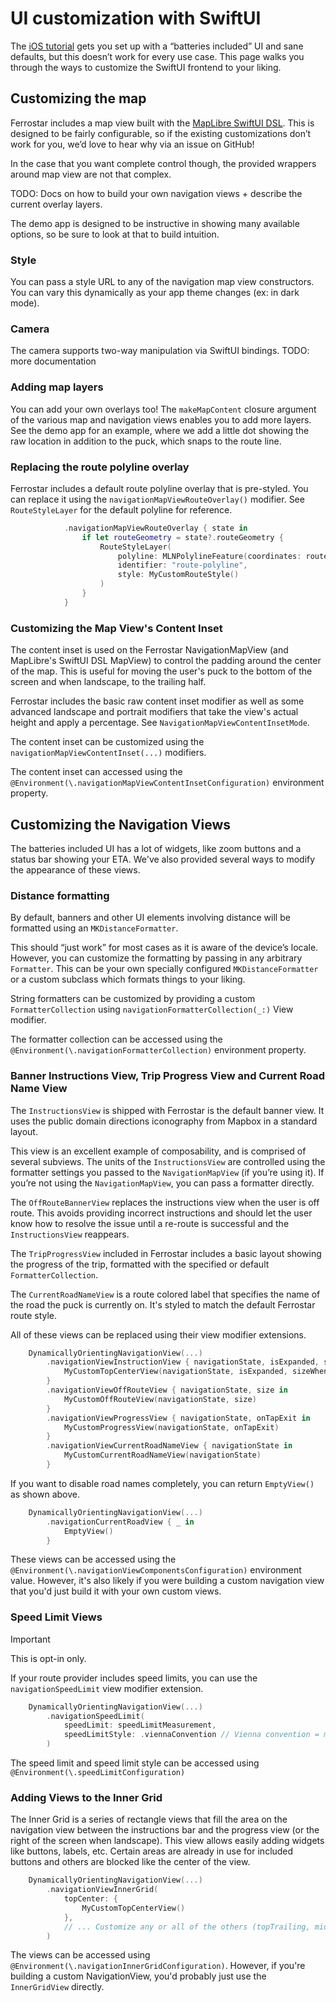 # UI customization with SwiftUI

The [iOS tutorial](ios-getting-started.md) gets you set up with a “batteries included” UI
and sane defaults,
but this doesn’t work for every use case.
This page walks you through the ways to customize the SwiftUI frontend to your liking.

## Customizing the map

Ferrostar includes a map view built with the
[MapLibre SwiftUI DSL](https://github.com/maplibre/swiftui-dsl).
This is designed to be fairly configurable,
so if the existing customizations don’t work for you,
we’d love to hear why via an issue on GitHub!

In the case that you want complete control though,
the provided wrappers around map view are not that complex.

TODO: Docs on how to build your own navigation views + describe the current overlay layers.

The demo app is designed to be instructive in showing many available options,
so be sure to look at that to build intuition.

### Style

You can pass a style URL to any of the navigation map view constructors.
You can vary this dynamically as your app theme changes (ex: in dark mode).

### Camera

The camera supports two-way manipulation via SwiftUI bindings.
TODO: more documentation

### Adding map layers

You can add your own overlays too!
The `makeMapContent` closure argument of the various map and navigation views
enables you to add more layers.
See the demo app for an example, where we add a little dot showing the raw location
in addition to the puck, which snaps to the route line.

### Replacing the route polyline overlay

Ferrostar includes a default route polyline overlay that is pre-styled. You can replace it
using the `navigationMapViewRouteOverlay()` modifier. See `RouteStyleLayer` for the default
polyline for reference.

```swift
            .navigationMapViewRouteOverlay { state in
                if let routeGeometry = state?.routeGeometry {
                    RouteStyleLayer(
                        polyline: MLNPolylineFeature(coordinates: routeGeometry.map(\.clLocationCoordinate2D)),
                        identifier: "route-polyline",
                        style: MyCustomRouteStyle()
                    )
                }
            }
```

### Customizing the Map View's Content Inset

The content inset is used on the Ferrostar NavigationMapView (and MapLibre's SwiftUI DSL MapView) to control
the padding around the center of the map. This is useful for moving the user's puck to the bottom of the screen
and when landscape, to the trailing half.

Ferrostar includes the basic raw content inset modifier as well as some advanced landscape and portrait modifiers
that take the view's actual height and apply a percentage. See `NavigationMapViewContentInsetMode`.

The content inset can be customized using the `navigationMapViewContentInset(...)` modifiers.

The content inset can accessed using the `@Environment(\.navigationMapViewContentInsetConfiguration)`
environment property.

## Customizing the Navigation Views

The batteries included UI has a lot of widgets, like zoom buttons and a status bar
showing your ETA. We've also provided several ways to modify the appearance of these views.

### Distance formatting

By default, banners and other UI elements involving distance will be formatted using an `MKDistanceFormatter`.

This should “just work” for most cases as it is aware of the device’s locale.
However, you can customize the formatting by passing in any arbitrary `Formatter`.
This can be your own specially configured `MKDistanceFormatter` or a custom subclass
which formats things to your liking.

String formatters can be customized by providing a custom `FormatterCollection` using
`navigationFormatterCollection(_:)` View modifier.

The formatter collection can be accessed using the `@Environment(\.navigationFormatterCollection)`
environment property.

### Banner Instructions View, Trip Progress View and Current Road Name View

The `InstructionsView` is shipped with Ferrostar is the default banner view.
It uses the public domain directions iconography from Mapbox in a standard layout.

This view is an excellent example of composability, and is comprised of several subviews.
The units of the `InstructionsView` are controlled using the formatter settings
you passed to the `NavigationMapView` (if you’re using it).
If you’re not using the `NavigationMapView`, you can pass a formatter directly.

The `OffRouteBannerView` replaces the instructions view when the user is off route.
This avoids providing incorrect instructions and should let the user know
how to resolve the issue until a re-route is successful and the `InstructionsView`
reappears.

The `TripProgressView` included in Ferrostar includes a basic layout showing the
progress of the trip, formatted with the specified or default `FormatterCollection`.

The `CurrentRoadNameView` is a route colored label that specifies the name of the road
the puck is currently on. It's styled to match the default Ferrostar route style.

All of these views can be replaced using their view modifier extensions.

```swift
    DynamicallyOrientingNavigationView(...)
        .navigationViewInstructionView { navigationState, isExpanded, sizeWhenNotExpanded in
            MyCustomTopCenterView(navigationState, isExpanded, sizeWhenNotExpanded)
        }
        .navigationViewOffRouteView { navigationState, size in
            MyCustomOffRouteView(navigationState, size)
        }
        .navigationViewProgressView { navigationState, onTapExit in
            MyCustomProgressView(navigationState, onTapExit)
        }
        .navigationViewCurrentRoadNameView { navigationState in
            MyCustomCurrentRoadNameView(navigationState)
        }
```

If you want to disable road names completely, you can return `EmptyView()` as shown above.

```swift
    DynamicallyOrientingNavigationView(...)
        .navigationCurrentRoadView { _ in
    		EmptyView()
    	}
```

These views can be accessed using the `@Environment(\.navigationViewComponentsConfiguration)` environment value.
However, it's also likely if you were building a custom navigation view that you'd just build it with your own custom views.

### Speed Limit Views

> [!IMPORTANT]
> This is opt-in only.

If your route provider includes speed limits, you can use the `navigationSpeedLimit` view modifier extension.

```swift
    DynamicallyOrientingNavigationView(...)
        .navigationSpeedLimit(
            speedLimit: speedLimitMeasurement,
            speedLimitStyle: .viennaConvention // Vienna convention = most of the world; you can use .mutcdStyle for the US style
        )
```

The speed limit and speed limit style can be accessed using `@Environment(\.speedLimitConfiguration)`

### Adding Views to the Inner Grid

The Inner Grid is a series of rectangle views that fill the area on the navigation view between the
instructions bar and the progress view (or the right of the screen when landscape). This view allows
easily adding widgets like buttons, labels, etc. Certain areas are already in use for included buttons
and others are blocked like the center of the view.

```swift
    DynamicallyOrientingNavigationView(...)
        .navigationViewInnerGrid(
            topCenter: {
                MyCustomTopCenterView()
            },
            // ... Customize any or all of the others (topTrailing, midLeading, bottomLeading, bottomTrailing)
        )
```

The views can be accessed using `@Environment(\.navigationInnerGridConfiguration)`. However, if you're building
a custom NavigationView, you'd probably just use the `InnerGridView` directly.
